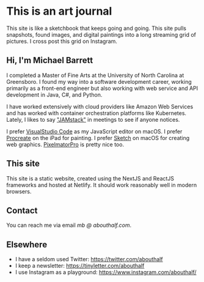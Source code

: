 # This is an art journal

This site is like a sketchbook that keeps going and going. This site pulls snapshots, found images, and digital paintings into a long streaming grid of pictures. I cross post this grid on Instagram.

## Hi, I'm Michael Barrett

I completed a Master of Fine Arts at the University of North Carolina at Greensboro. I found my way into a software development career, working primarily as a front-end engineer but also working with web service and API development in Java, C#, and Python.

I have worked extensively with cloud providers like Amazon Web Services and has worked with container orchestration platforms like Kubernetes. Lately, I likes to say ["JAMstack"](https://jamstack.org/) in meetings to see if anyone notices.

I prefer [VisualStudio Code](https://code.visualstudio.com/) as my JavaScript editor on macOS. I prefer [Procreate](https://procreate.art/) on the iPad for painting. I prefer [Sketch](https://www.sketch.com/) on macOS for creating web graphics. [PixelmatorPro](https://www.pixelmator.com/pro/) is pretty nice too.

## This site

This site is a static website, created using the NextJS and ReactJS frameworks and hosted at Netlify. It should work reasonably well in modern browsers.

## Contact

You can reach me via email _mb @ abouthalf.com_.

## Elsewhere

-   I have a seldom used Twitter: https://twitter.com/abouthalf
-   I keep a newsletter: https://tinyletter.com/abouthalf
-   I use Instagram as a playground: https://www.instagram.com/abouthalf/
